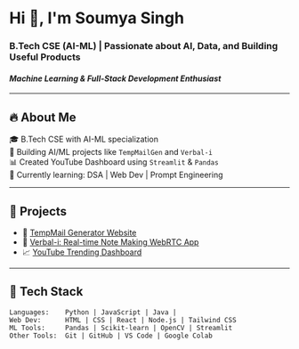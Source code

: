# Hi 👋, I'm Soumya Singh

### B.Tech CSE (AI-ML) | Passionate about AI, Data, and Building Useful Products

#### *Machine Learning & Full-Stack Development Enthusiast*

---

## 🔥 About Me

🎓 B.Tech CSE with AI-ML specialization  
🧠 Building AI/ML projects like `TempMailGen` and `Verbal-i`  
📊 Created YouTube Dashboard using `Streamlit` & `Pandas`  
🌱 Currently learning: DSA | Web Dev | Prompt Engineering

---

## 🚀 Projects

- 🔗 [TempMail Generator Website](#)
- 🧠 [Verbal-i: Real-time Note Making WebRTC App](#)
- 📈 [YouTube Trending Dashboard](#)

---

## 🧰 Tech Stack

```text
Languages:    Python | JavaScript | Java | 
Web Dev:      HTML | CSS | React | Node.js | Tailwind CSS
ML Tools:     Pandas | Scikit-learn | OpenCV | Streamlit
Other Tools:  Git | GitHub | VS Code | Google Colab
